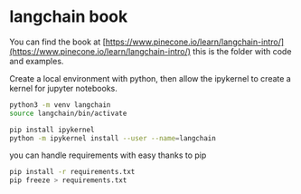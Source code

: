 # langchain book

You can find the book at [https://www.pinecone.io/learn/langchain-intro/](https://www.pinecone.io/learn/langchain-intro/) this is the folder with code and examples.

Create a local environment with python, then allow the ipykernel to create a kernel for jupyter notebooks.

```bash
python3 -m venv langchain
source langchain/bin/activate

pip install ipykernel
python -m ipykernel install --user --name=langchain
```

you can handle requirements with easy thanks to pip

```bash
pip install -r requirements.txt
pip freeze > requirements.txt
```

